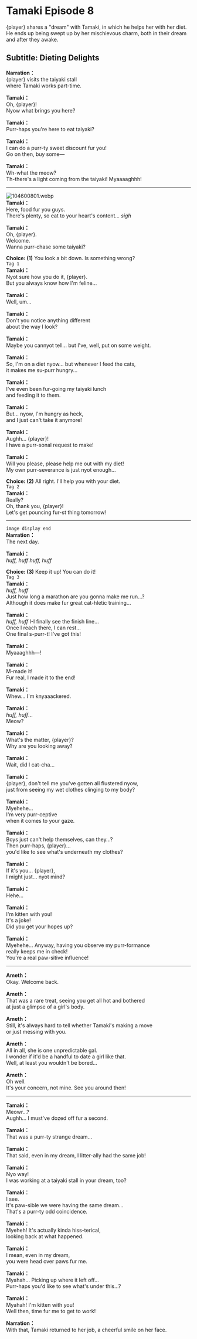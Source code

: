 # Tamaki Episode 8
{player} shares a \"dream\" with Tamaki, in which he helps her with her diet. He ends up being swept up by her mischievous charm, both in their dream and after they awake.
  
## Subtitle: Dieting Delights
  
**Narration：**  
{player} visits the taiyaki stall  
where Tamaki works part-time.  
  
**Tamaki：**  
Oh, {player}!  
Nyow what brings you here?  
  
**Tamaki：**  
Purr-haps you're here to eat taiyaki?  
  
**Tamaki：**  
I can do a purr-ty sweet discount fur you!  
Go on then, buy some—  
  
**Tamaki：**  
Wh-what the meow?  
Th-there's a light coming from the taiyaki! Myaaaaghhh!  
  

---  
  
![104600801.webp](https://redive.estertion.win/card/story/104600801.webp)  
**Tamaki：**  
Here, food fur you guys.  
There's plenty, so eat to your heart's content... *sigh*  
  
**Tamaki：**  
Oh, {player}.  
Welcome.  
Wanna purr-chase some taiyaki?  
  
**Choice: (1)**  You look a bit down. Is something wrong?  
`Tag 1`  
**Tamaki：**  
Nyot sure how you do it, {player}.  
But you always know how I'm feline...  
  
**Tamaki：**  
Well, um...  
  
**Tamaki：**  
Don't you notice anything different  
about the way I look?  
  
**Tamaki：**  
Maybe you cannyot tell... but I've, well, put on some weight.  
  
**Tamaki：**  
So, I'm on a diet nyow... but whenever I feed the cats,  
it makes me su-purr hungry...  
  
**Tamaki：**  
I've even been fur-going my taiyaki lunch  
and feeding it to them.  
  
**Tamaki：**  
But... nyow, I'm hungry as heck,  
and I just can't take it anymore!  
  
**Tamaki：**  
Aughh... {player}!  
I have a purr-sonal request to make!  
  
**Tamaki：**  
Will you please, please help me out with my diet!  
My own purr-severance is just nyot enough...  
  
**Choice: (2)**  All right. I'll help you with your diet.  
`Tag 2`  
**Tamaki：**  
Really?  
Oh, thank you, {player}!  
Let's get pouncing fur-st thing tomorrow!  
  

---  
  
`image display end`  
**Narration：**  
The next day.  
  
**Tamaki：**  
*huff, huff* *huff, huff*  
  
**Choice: (3)**  Keep it up! You can do it!  
`Tag 3`  
**Tamaki：**  
*huff, huff*  
Just how long a marathon are you gonna make me run...?  
Although it does make fur great cat-hletic training...  
  
**Tamaki：**  
*huff, huff* I-I finally see the finish line...  
Once I reach there, I can rest...  
One final s-purr-t! I've got this!  
  
**Tamaki：**  
Myaaaghhh—!  
  
**Tamaki：**  
M-made it!  
Fur real, I made it to the end!  
  
**Tamaki：**  
Whew... I'm knyaaackered.  
  
**Tamaki：**  
*huff, huff*...  
Meow?  
  
**Tamaki：**  
What's the matter, {player}?  
Why are you looking away?  
  
**Tamaki：**  
Wait, did I cat-cha...  
  
**Tamaki：**  
{player}, don't tell me you've gotten all flustered nyow,  
just from seeing my wet clothes clinging to my body?  
  
**Tamaki：**  
Myehehe...  
I'm very purr-ceptive  
when it comes to your gaze.  
  
**Tamaki：**  
Boys just can't help themselves, can they...?  
Then purr-haps, {player}...  
you'd like to see what's underneath my clothes?  
  
**Tamaki：**  
If it's you... {player},  
I might just... nyot mind?  
  
**Tamaki：**  
Hehe...  
  
**Tamaki：**  
I'm kitten with you!  
It's a joke!  
Did you get your hopes up?  
  
**Tamaki：**  
Myehehe... Anyway, having you observe my purr-formance  
really keeps me in check!  
You're a real paw-sitive influence!  
  

---  
  
**Ameth：**  
Okay. Welcome back.  
  
**Ameth：**  
That was a rare treat, seeing you get all hot and bothered  
at just a glimpse of a girl's body.  
  
**Ameth：**  
Still, it's always hard to tell whether Tamaki's making a move  
or just messing with you.  
  
**Ameth：**  
All in all, she is one unpredictable gal.  
I wonder if it'd be a handful to date a girl like that.  
Well, at least you wouldn't be bored...  
  
**Ameth：**  
Oh well.  
It's your concern, not mine. See you around then!  
  

---  
  
**Tamaki：**  
Meowr...?  
Aughh... I must've dozed off fur a second.  
  
**Tamaki：**  
That was a purr-ty strange dream...  
  
**Tamaki：**  
That said, even in my dream, I litter-ally had the same job!  
  
**Tamaki：**  
Nyo way!  
I was working at a taiyaki stall in your dream, too?  
  
**Tamaki：**  
I see.  
It's paw-sible we were having the same dream...  
That's a purr-ty odd coincidence.  
  
**Tamaki：**  
Myeheh! It's actually kinda hiss-terical,  
looking back at what happened.  
  
**Tamaki：**  
I mean, even in my dream,  
you were head over paws fur me.  
  
**Tamaki：**  
Myahah... Picking up where it left off...  
Purr-haps you'd like to see what's under this...?  
  
**Tamaki：**  
Myahah! I'm kitten with you!  
Well then, time fur me to get to work!  
  
**Narration：**  
With that, Tamaki returned to her job, a cheerful smile on her face.  
